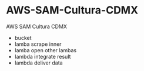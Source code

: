 # AWS-SAM-Cultura-CDMX
AWS SAM Cultura CDMX

- bucket
- lamba scrape inner
- lamba open other lambas
- lambda integrate result
- lambda deliver data